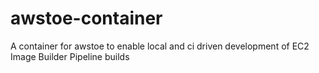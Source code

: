 # awstoe-container
A container for awstoe to enable local and ci driven development of EC2 Image Builder Pipeline builds
